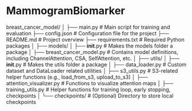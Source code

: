 # MammogramBiomarker
breast_cancer_model/
│
├── main.py                  # Main script for training and evaluation
├── config.json              # Configuration file for the project
├── README.md                # Project overview
├── requirements.txt         # Required Python packages
│
├── models/
│   ├── __init__.py          # Makes the models folder a package
│   ├── breast_cancer_model.py  # Contains model definitions, including ChannelAttention, CSA, SelfAttention, etc.
│
├── utils/
│   ├── __init__.py          # Makes the utils folder a package
│   ├── data_loader.py       # Custom dataset and DataLoader related utilities
│   ├── s3_utils.py          # S3-related helper functions (e.g., load_from_s3, upload_to_s3)
│   ├── attention_visualizer.py  # Functions to visualize attention maps
│   ├── training_utils.py    # Helper functions for training loop, early stopping, checkpoints
│
└── checkpoints/             # (Optional) Directory to store local checkpoints

